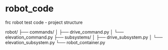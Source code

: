 # robot_code
frc robot test code - project structure

robot/
├── commands/
│   ├── drive_command.py
│   └── elevation_command.py
├── subsystems/
│   ├── drive_subsystem.py
│   └── elevation_subsystem.py
└── robot_container.py

